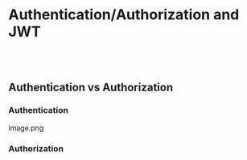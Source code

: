 # Authentication/Authorization and JWT
<br> <br />

## Authentication vs Authorization

### Authentication

image.png

### Authorization

